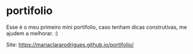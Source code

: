 # portifolio
Esse é o meu primeiro mini portifolio, caso tenham dicas construtivas, me ajudem a melhorar. :)

Site:  https://mariaclararodrigues.github.io/portifolio/
